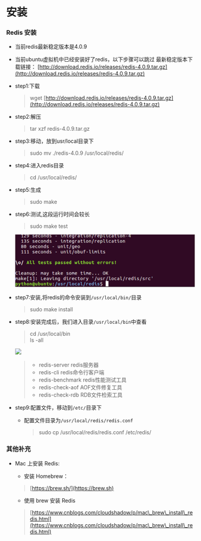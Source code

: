 # 安装

### Redis 安装 <a href="#redis-an-zhuang" id="redis-an-zhuang"></a>

* 当前redis最新稳定版本是4.0.9
* 当前ubuntu虚拟机中已经安装好了redis，以下步骤可以跳过 最新稳定版本下载链接： [http://download.redis.io/releases/redis-4.0.9.tar.gz](http://download.redis.io/releases/redis-4.0.9.tar.gz)
*   step1:下载

    > wget [http://download.redis.io/releases/redis-4.0.9.tar.gz](http://download.redis.io/releases/redis-4.0.9.tar.gz)
*   step2:解压

    > tar xzf redis-4.0.9.tar.gz
*   step3:移动，放到usr/local⽬录下

    > sudo mv ./redis-4.0.9 /usr/local/redis/
*   step4:进⼊redis⽬录

    > cd /usr/local/redis/
*   step5:生成

    > sudo make
*   step6:测试,这段运⾏时间会较⻓

    > sudo make test

    ![](../.gitbook/assets/maketest)
*   step7:安装,将redis的命令安装到`/usr/local/bin/`⽬录

    > sudo make install
*   step8:安装完成后，我们进入目录`/usr/local/bin`中查看

    > cd /usr/local/bin\
    > ls -all

    ![](../.gitbook/assets/p1\_12)

    > * redis-server redis服务器
    > * redis-cli redis命令行客户端
    > * redis-benchmark redis性能测试工具
    > * redis-check-aof AOF文件修复工具
    > * redis-check-rdb RDB文件检索工具
* step9:配置⽂件，移动到`/etc/`⽬录下
  *   配置⽂件⽬录为`/usr/local/redis/redis.conf`

      > sudo cp /usr/local/redis/redis.conf /etc/redis/

### 其他补充 <a href="#qi-ta-bu-chong" id="qi-ta-bu-chong"></a>

*   Mac 上安装 Redis:

    * 安装 Homebrew：

    > [https://brew.sh/](https://brew.sh)

    * 使用 brew 安装 Redis

    > [https://www.cnblogs.com/cloudshadow/p/mac\_brew\_install\_redis.html](https://www.cnblogs.com/cloudshadow/p/mac\_brew\_install\_redis.html)
